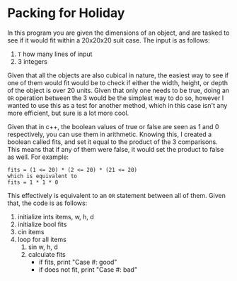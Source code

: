 # Packing for Holiday

In this program you are given the dimensions of an object, and are tasked to see if it would fit within a 20x20x20 suit case. The input is as follows:

1. `T` how many lines of input
2. 3 integers

Given that all the objects are also cubical in nature, the easiest way to see if one of them would fit would be to check if either the width, height, or depth of the object is over 20 units. Given that only one needs to be true, doing an `OR` operation between the 3 would be the simplest way to do so, however I wanted to use this as a test for another method, which in this case isn't any more efficient, but sure is a lot more cool.

Given that in c++, the boolean values of true or false are seen as 1 and 0 respectively, you can use them in arithmetic. Knowing this, I created a boolean called fits, and set it equal to the product of the 3 comparisons. This means that if any of them were false, it would set the product to false as well. For example:

```
fits = (1 <= 20) * (2 <= 20) * (21 <= 20)
which is equivalent to
fits = 1 * 1 * 0
```

This effectively is equivalent to an `OR` statement between all of them. Given that, the code is as follows:

1. initialize ints items, w, h, d
2. initialize bool fits
3. cin items
4. loop for all items
   1. sin w, h, d
   2. calculate fits
      - if fits, print "Case #: good"
      - if does not fit, print "Case #: bad"
